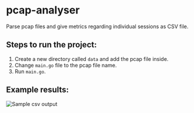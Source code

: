 # pcap-analyser
Parse pcap files and give metrics regarding individual sessions as CSV file.

## Steps to run the project:

1. Create a new directory called `data` and add the pcap file inside.
2. Change `main.go` file to the pcap file name.
3. Run `main.go`.


## Example results:
![Sample csv output](/screenshots/Screenshot%2F2021-11-0%2Fat%2F2.43.13%2FPM.png?raw=true "Optional Title")
